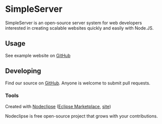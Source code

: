 

# SimpleServer

SimpleServer is an open-source server system for web developers interested in creating scalable websites quickly and easily with Node.JS.

## Usage

See example website on [GitHub](https://github.com/NicholasSchleeter/SampleSite)

## Developing

Find our source on [GitHub](https://github.com/nickschleeter/SimpleServer). Anyone is welcome to submit pull requests.

### Tools


Created with [Nodeclipse](https://github.com/Nodeclipse/nodeclipse-1)
 ([Eclipse Marketplace](http://marketplace.eclipse.org/content/nodeclipse), [site](http://www.nodeclipse.org))   

Nodeclipse is free open-source project that grows with your contributions.
